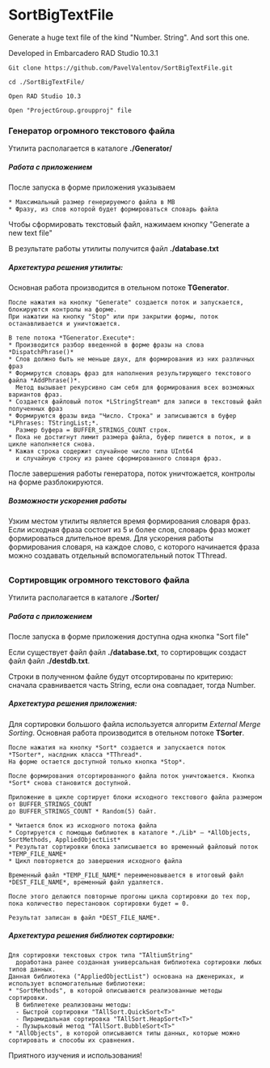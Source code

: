 # SortBigTextFile
Generate a huge text file of the kind "Number. String". And sort this one.

Developed in Embarcadero RAD Studio 10.3.1

    Git clone https://github.com/PavelValentov/SortBigTextFile.git
    
    cd ./SortBigTextFile/ 
    
    Open RAD Studio 10.3
    
    Open "ProjectGroup.groupproj" file 

### Генератор огромного текстового файла

Утилита располагается в каталоге **./Generator/**

##### Работа с приложением

После запуска в форме приложения указываем

    * Максимальный размер генерируемого файла в MB
    * Фразу, из слов которой будет формироваться словарь файла

Чтобы сформировать текстовый файл, нажимаем кнопку "Generate a new text file"

В результате работы утилиты получится файл **./database.txt**

##### Архетектура решения утилиты:
 
Основная работа производится в отельном потоке **TGenerator**.

```text
После нажатия на кнопку "Generate" создается поток и запускается, блокируются контролы на форме.
При нажатии на кнопку "Stop" или при закрытии формы, поток останавливается и уничтожается.

В теле потока *TGenerator.Execute*:
* Производится разбор введенной в форме фразы на слова *DispatchPhrase()*
* Слов должно быть не меньше двух, для формирования из них различных фраз
* Формирутся словарь фраз для наполнения результирующего текстового файла *AddPhrase()*.
  Метод вызывает рекурсивно сам себя для формирования всех возможных вариантов фраз.
* Создается файловый поток *LStringStream* для записи в текстовый файл полученных фраз
* Формируются фразы вида "Число. Строка" и записываются в буфер *LPhrases: TStringList;*.
  Размер буфера = BUFFER_STRINGS_COUNT строк.
* Пока не достигнут лимит размера файла, буфер пишется в поток, и в цикле наполняется снова.
* Кажая строка содержит случайное число типа UInt64
  и случайную строку из ранее сформированного словаря фраз.     
```
После завершения работы генератора, поток уничтожается, контролы на форме разблокируются.

##### Возможности ускорения работы

Узким местом утилиты является время формирования словаря фраз.
Если исходная фраза состоит из 5 и более слов, словарь фраз может формироваться длительное время.
Для ускорения работы формирования словаря, на каждое слово, с которого начинается фраза можно создавать отдельный вспомогательный поток TThread.

##

### Сортировщик огромного текстового файла

Утилита располагается в каталоге **./Sorter/**

##### Работа с приложением

После запуска в форме приложения доступна одна кнопка "Sort file"

Если существует файл файл **./database.txt**,
то сортировщик создаст файл файл **./destdb.txt**.

Строки в полученном файле будут отсортированы по критерию: сначала сравнивается часть​ String​, если она совпадает, тогда​ Number.

##### Архетектура решения приложения:
 
Для сортировки большого файла используется алгоритм *External Merge Sorting*.
Основная работа производится в отельном потоке **TSorter**.

```text
После нажатия на кнопку *Sort* создается и запускается поток *TSorter*, наслдник класса *TThread*.
На форме остается доступной только кнопка *Stop*.

После формирования отсортированного файла поток уничтожается. Кнопка *Sort* снова становится доступной.

Приложение в цикле сортирует блоки исходного текстового файла размером от BUFFER_STRINGS_COUNT
до BUFFER_STRINGS_COUNT * Random(5) байт.

* Читается блок из исходного потока файла
* Сортируется с помощью библиотек в каталоге *./Lib* — *AllObjects, SortMethods, AppliedObjectList*
* Результат сортировки блока записывается во временный файловый поток *TEMP_FILE_NAME*
* Цикл повторяется до завершения исходного файла

Временный файл *TEMP_FILE_NAME* переименовывается в итоговый файл *DEST_FILE_NAME*, временный файл удаляется.

После этого делаются повторные прогоны цикла сортировки до тех пор,
пока количество перестановок сортировки будет = 0.

Результат записан в файл *DEST_FILE_NAME*. 
```

##### Архетектура решения библиотек сортировки:

```text
Для сортировки текстовых строк типа "TAltiumString"
  доработана ранее созданная универсальная библиотека сортировки любых типов данных.
Данная библиотека ("AppliedObjectList") основана на дженериках, и использует вспомогательные библиотеки:
* "SortMethods", в которой описываются реализованные методы сортировки.
  В библиетеке реализованы методы:
  - Быстрой сортировки "TAllSort.QuickSort<T>"
  - Пирамидальная сортировка "TAllSort.HeapSort<T>"
  - Пузырьковый метод "TAllSort.BubbleSort<T>"
* "AllObjects", в которой описываются типы данных, которые можно сортировать и способы их сравнения. 
```

Приятного изучения и использования!
